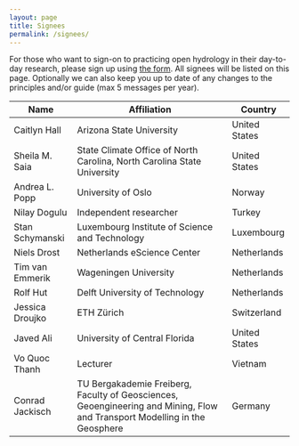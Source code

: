 ```yaml
---
layout: page
title: Signees
permalink: /signees/
---
```


For those who want to sign-on to practicing open hydrology in their day-to-day research, please sign up using [the form](https://forms.gle/qi89sa3oX3kviAj19). All signees will be listed on this page. Optionally we can also keep you up to date of any changes to the principles and/or guide (max 5 messages per year).

| Name        | Affiliation      | Country |
| ----------- | ---------------- | ------- |
|Caitlyn Hall|Arizona State University|United States|
|Sheila M. Saia|State Climate Office of North Carolina, North Carolina State University|United States|
|Andrea L. Popp|University of Oslo|Norway|
|Nilay Dogulu|Independent researcher|Turkey|
|Stan Schymanski|Luxembourg Institute of Science and Technology|Luxembourg|
|Niels Drost|Netherlands eScience Center|Netherlands|
|Tim van Emmerik|Wageningen University|Netherlands|
|Rolf Hut|Delft University of Technology|Netherlands|
|Jessica Droujko|ETH Zürich|Switzerland|
|Javed Ali|University of Central Florida|United States|
|Vo Quoc Thanh|Lecturer|Vietnam|
|Conrad Jackisch|TU Bergakademie Freiberg, Faculty of Geosciences, Geoengineering and Mining, Flow and Transport Modelling in the Geosphere|Germany|
